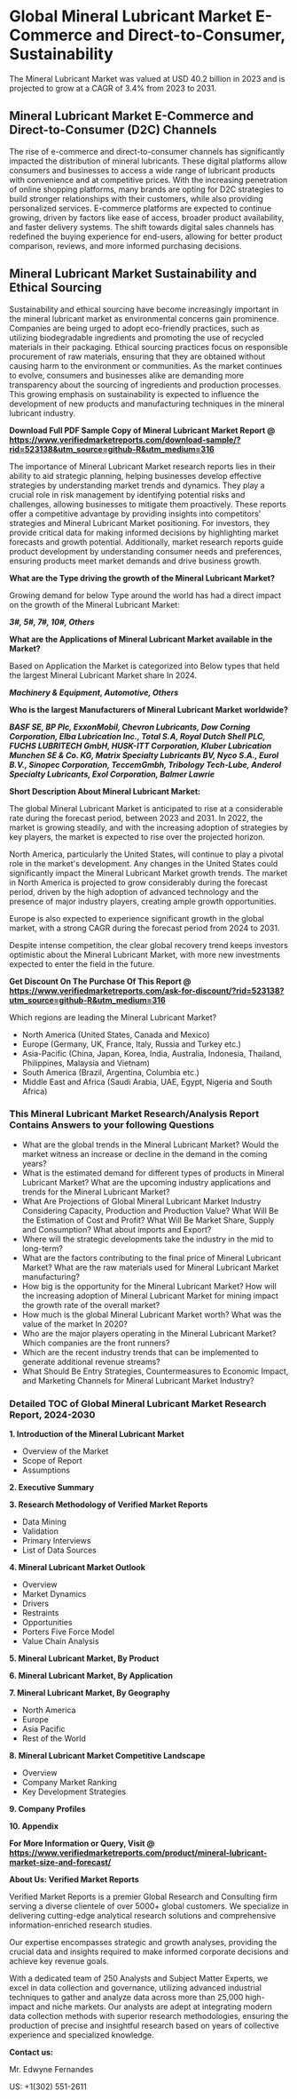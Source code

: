 <h1>Global Mineral Lubricant Market E-Commerce and Direct-to-Consumer, Sustainability</h1><p class=""><p>The Mineral Lubricant Market was valued at USD 40.2 billion in 2023 and is projected to grow at a CAGR of 3.4% from 2023 to 2031.</p> <h2>Mineral Lubricant Market E-Commerce and Direct-to-Consumer (D2C) Channels</h2> <p>The rise of e-commerce and direct-to-consumer channels has significantly impacted the distribution of mineral lubricants. These digital platforms allow consumers and businesses to access a wide range of lubricant products with convenience and at competitive prices. With the increasing penetration of online shopping platforms, many brands are opting for D2C strategies to build stronger relationships with their customers, while also providing personalized services. E-commerce platforms are expected to continue growing, driven by factors like ease of access, broader product availability, and faster delivery systems. The shift towards digital sales channels has redefined the buying experience for end-users, allowing for better product comparison, reviews, and more informed purchasing decisions.</p> <h2>Mineral Lubricant Market Sustainability and Ethical Sourcing</h2> <p>Sustainability and ethical sourcing have become increasingly important in the mineral lubricant market as environmental concerns gain prominence. Companies are being urged to adopt eco-friendly practices, such as utilizing biodegradable ingredients and promoting the use of recycled materials in their packaging. Ethical sourcing practices focus on responsible procurement of raw materials, ensuring that they are obtained without causing harm to the environment or communities. As the market continues to evolve, consumers and businesses alike are demanding more transparency about the sourcing of ingredients and production processes. This growing emphasis on sustainability is expected to influence the development of new products and manufacturing techniques in the mineral lubricant industry.</p> </p><p class=""><strong>Download Full PDF Sample Copy of Mineral Lubricant Market Report @ <a href="https://www.verifiedmarketreports.com/download-sample/?rid=523138&utm_source=github-R&utm_medium=316" target="_blank">https://www.verifiedmarketreports.com/download-sample/?rid=523138&utm_source=github-R&utm_medium=316</a></strong></p><p>The importance of&nbsp;Mineral Lubricant Market research reports lies in their ability to aid strategic planning, helping businesses develop effective strategies by understanding market trends and dynamics. They play a crucial role in risk management by identifying potential risks and challenges, allowing businesses to mitigate them proactively. These reports offer a competitive advantage by providing insights into competitors' strategies and Mineral Lubricant Market positioning. For investors, they provide critical data for making informed decisions by highlighting market forecasts and growth potential. Additionally, market research reports guide product development by understanding consumer needs and preferences, ensuring products meet market demands and drive business growth.</p><p><strong>What are the&nbsp;Type driving the growth of the Mineral Lubricant Market?</strong></p><p id="" class="">Growing demand for below Type around the world has had a direct impact on the growth of the Mineral Lubricant Market:</p><p class=""><em><strong>3#, 5#, 7#, 10#, Others</strong></em></p><p class=""><strong>What are the&nbsp;Applications&nbsp;of Mineral Lubricant Market available in the Market?</strong></p><p id="" class="">Based on Application the Market is categorized into Below types that held the largest Mineral Lubricant Market share In 2024.</p><p class=""><em><strong>Machinery & Equipment, Automotive, Others</strong></em></p><p class=""><strong>Who is the largest Manufacturers of Mineral Lubricant Market worldwide?</strong></p><p><em><strong>BASF SE, BP Plc, ExxonMobil, Chevron Lubricants, Dow Corning Corporation, Elba Lubrication Inc., Total S.A, Royal Dutch Shell PLC, FUCHS LUBRITECH GmbH, HUSK-ITT Corporation, Kluber Lubrication Munchen SE & Co. KG, Matrix Specialty Lubricants BV, Nyco S.A., Eurol B.V., Sinopec Corporation, TeccemGmbh, Tribology Tech-Lube, Anderol Specialty Lubricants, Exol Corporation, Balmer Lawrie</strong></em></p><p id="" class=""><strong>Short Description About Mineral Lubricant Market:</strong></p><p>The global Mineral Lubricant Market is anticipated to rise at a considerable rate during the forecast period, between 2023 and 2031. In 2022, the market is growing steadily, and with the increasing adoption of strategies by key players, the market is expected to rise over the projected horizon.</p><p>North America, particularly the United States, will continue to play a pivotal role in the market's development. Any changes in the United States could significantly impact the Mineral Lubricant Market growth trends. The market in North America is projected to grow considerably during the forecast period, driven by the high adoption of advanced technology and the presence of major industry players, creating ample growth opportunities.</p><p>Europe is also expected to experience significant growth in the global market, with a strong CAGR during the forecast period from 2024 to 2031.</p><p>Despite intense competition, the clear global recovery trend keeps investors optimistic about the Mineral Lubricant Market, with more new investments expected to enter the field in the future.</p><p id="" class=""><strong>Get Discount On The Purchase Of This Report @ <a href="https://www.verifiedmarketreports.com/ask-for-discount/?rid=523138?utm_source=github-R&utm_medium=316" target="_blank">https://www.verifiedmarketreports.com/ask-for-discount/?rid=523138?utm_source=github-R&utm_medium=316</a></strong></p><p class="">Which regions are leading the Mineral Lubricant Market?</p><ul><li>North America (United States, Canada and Mexico)</li><li>Europe (Germany, UK, France, Italy, Russia and Turkey etc.)</li><li>Asia-Pacific (China, Japan, Korea, India, Australia, Indonesia, Thailand, Philippines, Malaysia and Vietnam)</li><li>South America (Brazil, Argentina, Columbia etc.)</li><li>Middle East and Africa (Saudi Arabia, UAE, Egypt, Nigeria and South Africa)</li></ul><h3 id="" class="">This Mineral Lubricant Market Research/Analysis Report Contains Answers to your following Questions</h3><ul><li>What are the global trends in the Mineral Lubricant Market? Would the market witness an increase or decline in the demand in the coming years?</li><li>What is the estimated demand for different types of products in Mineral Lubricant Market? What are the upcoming industry applications and trends for the Mineral Lubricant Market?</li><li>What Are Projections of Global Mineral Lubricant Market Industry Considering Capacity, Production and Production Value? What Will Be the Estimation of Cost and Profit? What Will Be Market Share, Supply and Consumption? What about imports and Export?</li><li>Where will the strategic developments take the industry in the mid to long-term?</li><li>What are the factors contributing to the final price of Mineral Lubricant Market? What are the raw materials used for Mineral Lubricant Market manufacturing?</li><li>How big is the opportunity for the Mineral Lubricant Market? How will the increasing adoption of Mineral Lubricant Market for mining impact the growth rate of the overall market?</li><li>How much is the global Mineral Lubricant Market worth? What was the value of the market In 2020?</li><li>Who are the major players operating in the Mineral Lubricant Market? Which companies are the front runners?</li><li>Which are the recent industry trends that can be implemented to generate additional revenue streams?</li><li>What Should Be Entry Strategies, Countermeasures to Economic Impact, and Marketing Channels for Mineral Lubricant Market Industry?</li></ul><h3 id="" class="">Detailed TOC of Global Mineral Lubricant Market Research Report, 2024-2030</h3><p id="" class=""><strong>1. Introduction of the Mineral Lubricant Market</strong></p><ul><li>Overview of the Market</li><li>Scope of Report</li><li>Assumptions</li></ul><p id="" class=""><strong>2. Executive Summary</strong></p><p id="" class=""><strong>3. Research Methodology of Verified Market Reports</strong></p><ul><li>Data Mining</li><li>Validation</li><li>Primary Interviews</li><li>List of Data Sources</li></ul><p id="" class=""><strong>4. Mineral Lubricant Market Outlook</strong></p><ul><li>Overview</li><li>Market Dynamics</li><li>Drivers</li><li>Restraints</li><li>Opportunities</li><li>Porters Five Force Model</li><li>Value Chain Analysis</li></ul><p id="" class=""><strong>5. Mineral Lubricant Market, By Product</strong></p><p id="" class=""><strong>6. Mineral Lubricant Market, By Application</strong></p><p id="" class=""><strong>7. Mineral Lubricant Market, By Geography</strong></p><ul><li>North America</li><li>Europe</li><li>Asia Pacific</li><li>Rest of the World</li></ul><p id="" class=""><strong>8. Mineral Lubricant Market Competitive Landscape</strong></p><ul><li>Overview</li><li>Company Market Ranking</li><li>Key Development Strategies</li></ul><p id="" class=""><strong>9. Company Profiles</strong></p><p id="" class=""><strong>10. Appendix</strong></p><p id="" class=""><strong>For More Information or Query, Visit @ <a href="https://www.verifiedmarketreports.com/product/mineral-lubricant-market-size-and-forecast/" target="_blank">https://www.verifiedmarketreports.com/product/mineral-lubricant-market-size-and-forecast/</a></strong></p><p id="" class=""><strong>About Us: Verified Market Reports</strong></p><p id="" class="">Verified Market Reports is a premier Global Research and Consulting firm serving a diverse clientele of over 5000+ global customers. We specialize in delivering cutting-edge analytical research solutions and comprehensive information-enriched research studies.</p><p id="" class="">Our expertise encompasses strategic and growth analyses, providing the crucial data and insights required to make informed corporate decisions and achieve key revenue goals.</p><p id="" class="">With a dedicated team of 250 Analysts and Subject Matter Experts, we excel in data collection and governance, utilizing advanced industrial techniques to gather and analyze data across more than 25,000 high-impact and niche markets. Our analysts are adept at integrating modern data collection methods with superior research methodologies, ensuring the production of precise and insightful research based on years of collective experience and specialized knowledge.</p><p id="" class=""><strong>Contact us:</strong></p><p id="" class="">Mr. Edwyne Fernandes</p><p id="" class="">US: +1(302) 551-2611</p>